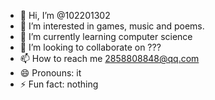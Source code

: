 - 👋 Hi, I’m @102201302
- 👀 I’m interested in games, music and poems. 
- 🌱 I’m currently learning computer science
- 💞️ I’m looking to collaborate on ???
- 📫 How to reach me 2858808848@qq.com
- 😄 Pronouns: it
- ⚡ Fun fact: nothing

<!---
102201302/102201302 is a ✨ special ✨ repository because its `README.md` (this file) appears on your GitHub profile.
You can click the Preview link to take a look at your changes.
--->
